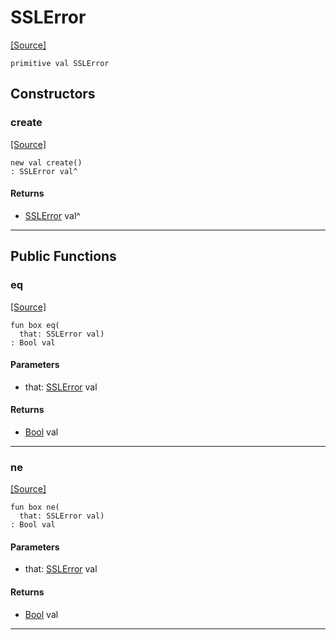# SSLError
<span class="source-link">[[Source]](src/net-ssl/ssl.md#L15)</span>
```pony
primitive val SSLError
```

## Constructors

### create
<span class="source-link">[[Source]](src/net-ssl/ssl.md#L15)</span>


```pony
new val create()
: SSLError val^
```

#### Returns

* [SSLError](net-ssl-SSLError.md) val^

---

## Public Functions

### eq
<span class="source-link">[[Source]](src/net-ssl/ssl.md#L17)</span>


```pony
fun box eq(
  that: SSLError val)
: Bool val
```
#### Parameters

*   that: [SSLError](net-ssl-SSLError.md) val

#### Returns

* [Bool](builtin-Bool.md) val

---

### ne
<span class="source-link">[[Source]](src/net-ssl/ssl.md#L17)</span>


```pony
fun box ne(
  that: SSLError val)
: Bool val
```
#### Parameters

*   that: [SSLError](net-ssl-SSLError.md) val

#### Returns

* [Bool](builtin-Bool.md) val

---

